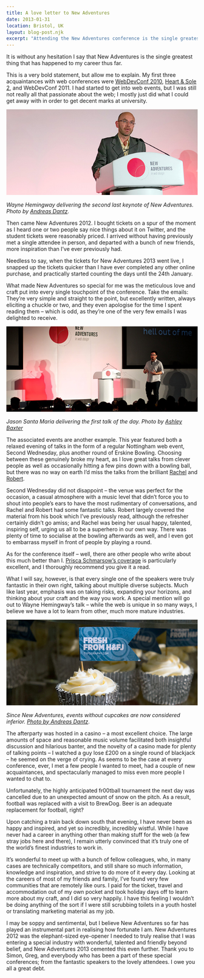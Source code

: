```yaml
---
title: A love letter to New Adventures
date: 2013-01-31
location: Bristol, UK
layout: blog-post.njk
excerpt: "Attending the New Adventures conference is the single greatest thing that has happened to my career thus far for plenty of reasons."
---
```


It is without any hesitation I say that New Adventures is the single greatest thing that has happened to my career thus far.

This is a very bold statement, but allow me to explain. My first three acquaintances with web conferences were [WebDevConf 2010](http://twitter.com/webdevconf), [Heart & Sole 2](http://twitter.com/heartandsoleweb), and WebDevConf 2011. I had started to get into web events, but I was still not really all that passionate about the web; I mostly just did what I could get away with in order to get decent marks at university.

![Wayne Hemingway standing at the New Adventures lectern](/assets/images/content-images/hemingway.jpg)

_Wayne Hemingway delivering the second last keynote of New Adventures. Photo by [Andreas Dantz](http://www.flickr.com/photos/szene/8416312295/in/photostream/)_.

Then came New Adventures 2012. I bought tickets on a spur of the moment as I heard one or two people say nice things about it on Twitter, and the student tickets were reasonably priced. I arrived without having previously met a single attendee in person, and departed with a bunch of new friends, more inspiration than I’ve ever previously had.

Needless to say, when the tickets for New Adventures 2013 went live, I snapped up the tickets quicker than I have ever completed any other online purchase, and practically started counting the days until the 24th January.

What made New Adventures so special for me was the meticulous love and craft put into every single touchpoint of the conference. Take the emails: They’re very simple and straight to the point, but excellently written, always eliciting a chuckle or two, and they even apologise for the time I spent reading them – which is odd, as they’re one of the very few emails I was delighted to receive.

![Jason Santa Maria standing at the New Adventures stage](/assets/images/content-images/jsm.jpg)

_Jason Santa Maria delivering the first talk of the day. Photo by [Ashley Baxter](http://twitter.com/iamashley)_

The associated events are another example. This year featured both a relaxed evening of talks in the form of a regular Nottingham web event, Second Wednesday, plus another round of Erskine Bowling. Choosing between these genuinely broke my heart, as I love great talks from clever people as well as occasionally hitting a few pins down with a bowling ball, but there was no way on earth I’d miss the talks from the brilliant [Rachel](http://twitter.com/missrachilli) and [Robert](http://twitter.com/robertmills).

Second Wednesday did not disappoint – the venue was perfect for the occasion, a casual atmosphere with a music level that didn’t force you to shout into people’s ears to have the most rudimentary of conversations, and Rachel and Robert had some fantastic talks. Robert largely covered the material from his book which I’ve previously read, although the refresher certainly didn’t go amiss; and Rachel was being her usual happy, talented, inspiring self, urging us all to be a superhero in our own way. There was plenty of time to socialise at the bowling afterwards as well, and I even got to embarrass myself in front of people by playing a round.

As for the conference itself – well, there are other people who write about this much better than I. [Prisca Schmarsow’s coverage](http://graphiceyedea.co.uk/11/new-adventures-in-web-design-2013/) is particularly excellent, and I thoroughly recommend you give it a read.

What I will say, however, is that every single one of the speakers were truly fantastic in their own right, talking about multiple diverse subjects. Much like last year, emphasis was on taking risks, expanding your horizons, and thinking about your craft and the way you work. A special mention will go out to Wayne Hemingway’s talk – while the web is unique in so many ways, I believe we have a lot to learn from other, much more mature industries.

![Several delicious cupcakees with a vanilla frosting](/assets/images/content-images/cupcakes.jpg)

_Since New Adventures, events without cupcakes are now considered inferior. [Photo by Andreas Dantz](http://www.flickr.com/photos/szene/8417423740)_.

The afterparty was hosted in a casino – a most excellent choice. The large amounts of space and reasonable music volume facilitated both insightful discussion and hilarious banter, and the novelty of a casino made for plenty of talking points – I watched a guy lose £200 on a single round of blackjack – he seemed on the verge of crying. As seems to be the case at every conference, ever, I met a few people I wanted to meet, had a couple of new acquaintances, and spectacularly managed to miss even more people I wanted to chat to.

Unfortunately, the highly anticipated fr00tball tournament the next day was cancelled due to an unexpected amount of snow on the pitch. As a result, football was replaced with a visit to BrewDog. Beer is an adequate replacement for football, right?

Upon catching a train back down south that evening, I have never been as happy and inspired, and yet so incredibly, incredibly wistful. While I have never had a career in anything other than making stuff for the web (a few stray jobs here and there), I remain utterly convinced that it’s truly one of the world’s finest industries to work in.

It’s wonderful to meet up with a bunch of fellow colleagues, who, in many cases are technically competitors, and still share so much information, knowledge and inspiration, and strive to do more of it every day. Looking at the careers of most of my friends and family, I’ve found very few communities that are remotely like ours. I paid for the ticket, travel and accommodation out of my own pocket and took holiday days off to learn more about my craft, and I did so very happily. I have this feeling I wouldn’t be doing anything of the sort if I were still scrubbing toilets in a youth hostel or translating marketing material as my job.

I may be soppy and sentimental, but I believe New Adventures so far has played an instrumental part in realising how fortunate I am. New Adventures 2012 was the elephant-sized eye-opener I needed to truly realise that I was entering a special industry with wonderful, talented and friendly beyond belief, and New Adventures 2013 cemented this even further. Thank you to Simon, Greg, and everybody who has been a part of these special conferences; from the fantastic speakers to the lovely attendees. I owe you all a great debt.
